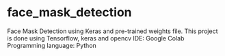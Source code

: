 # face_mask_detection
Face Mask Detection using Keras and pre-trained weights file.
This project is done using Tensorflow, keras and opencv
IDE: Google Colab
Programming language: Python
